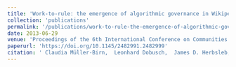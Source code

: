 ```yaml
---
title: 'Work-to-rule: the emergence of algorithmic governance in Wikipedia'
collection: 'publications'
permalink: '/publications/work-to-rule-the-emergence-of-algorithmic-governance-in-wikipedia'
date: 2013-06-29
venue: 'Proceedings of the 6th International Conference on Communities and Technologies'
paperurl: 'https://doi.org/10.1145/2482991.2482999'
citation: ' Claudia Müller-Birn,  Leonhard Dobusch,  James D. Herbsleb, "Work-to-rule: the emergence of algorithmic governance in Wikipedia." Proceedings of the 6th International Conference on Communities and Technologies, 2013.'
---
```


